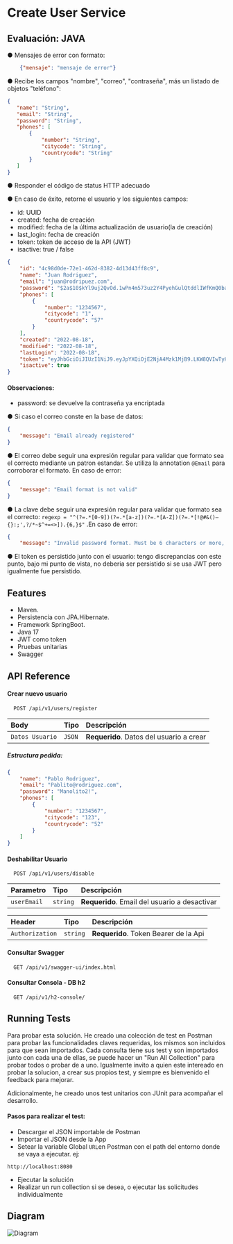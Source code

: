 # Create User Service

## Evaluación: JAVA
● Mensajes de error con formato:
```JSON
    {"mensaje": "mensaje de error"}
```

● Recibe los campos "nombre", "correo", "contraseña", más un listado de objetos "teléfono":
 ```JSON
{
    "name": "String",
    "email": "String",
    "password": "String",
    "phones": [
        {
            "number": "String",
            "citycode": "String",
            "countrycode": "String"
        }
    ]
}
```

● Responder el código de status HTTP adecuado

● En caso de éxito, retorne el usuario y los siguientes campos:

* id: UUID
* created: fecha de creación
* modified: fecha de la última actualización de usuario(la de creación)
* last_login: fecha de creación
* token: token de acceso de la API (JWT)
* isactive: true / false

```JSON
{
    "id": "4c98d0de-72e1-462d-8382-4d13d43ff8c9",
    "name": "Juan Rodriguez",
    "email": "juan@rodripuez.com",
    "password": "$2a$10$kYl9uj2QvOd.1wPn4m573uz2Y4PyehGulQtddlIWfKmQ0baEAws3G",
    "phones": [
        {
            "number": "1234567",
            "citycode": "1",
            "countrycode": "57"
        }
    ],
    "created": "2022-08-18",
    "modified": "2022-08-18",
    "lastLogin": "2022-08-18",
    "token": "eyJhbGciOiJIUzI1NiJ9.eyJpYXQiOjE2NjA4Mzk1MjB9.LKW8QVIwTyHK_t_OKKNTosZL6dtghTXu7B8yWcDoZQg",
    "isactive": true
}
```
#### Observaciones:
* password: se devuelve la contraseña ya encriptada



● Si caso el correo conste en la base de datos:
```JSON
{
    "message": "Email already registered"
}
```
● El correo debe seguir una expresión regular para validar que formato sea el correcto mediante un patron estandar.
Se utiliza la annotation `@Email` para corroborar el formato. En caso de error:

```JSON
{
    "message": "Email format is not valid"
}
```
● La clave debe seguir una expresión regular para validar que formato sea el correcto:
`regexp = "^(?=.*[0-9])(?=.*[a-z])(?=.*[A-Z])(?=.*[!@#&()–{}:;',?/*~$^+=<>]).{6,}$"`
.En caso de error:
```JSON
{
    "message": "Invalid password format. Must be 6 characters or more, 1 uppercase, 1 lowercase, 1 number, 1 special character"
```


● El token es persistido junto con el usuario:
tengo discrepancias con este punto, bajo mi punto de vista, no deberia ser persistido si se usa JWT pero igualmente fue persistido.




## Features

- Maven.
- Persistencia con JPA.Hibernate.
- Framework SpringBoot.
- Java 17
- JWT como token
- Pruebas unitarias
- Swagger


## API Reference

#### Crear nuevo usuario

```http
  POST /api/v1/users/register
```

| Body | Tipo     | Descripción                |
| :-------- | :------- | :------------------------- |
| `Datos Usuario` | `JSON` | **Requerido**. Datos del usuario a crear |


##### Estructura pedida:
```JSON
{
    "name": "Pablo Rodriguez",
    "email": "Pablito@rodriguez.com",
    "password": "Manolito2!",
    "phones": [
        {
            "number": "1234567",
            "citycode": "123",
            "countrycode": "52"
        }
    ]
}
```

#### Deshabilitar Usuario

```http
  POST /api/v1/users/disable
```

| Parametro | Tipo     | Descripción                       |
| :-------- | :------- | :-------------------------------- |
| `userEmail`| `string` | **Requerido**. Email del usuario a desactivar |

| Header | Tipo     | Descripción                       |
| :-------- | :------- | :-------------------------------- |
| `Authorization`      | `string` | **Requerido**. Token Bearer de la Api |


#### Consultar Swagger

```http
  GET /api/v1/swagger-ui/index.html
```

#### Consultar Consola - DB h2

```http
  GET /api/v1/h2-console/ 
```
## Running Tests

Para probar esta solución. He creado una colección de test en Postman para probar las funcionalidades claves requeridas, los mismos son incluidos para que sean importados.
Cada consulta tiene sus test y son importados junto con cada una de ellas, se puede hacer un "Run All Collection" para probar todos o probar de a uno.
Igualmente invito a quien este intereado en probar la solucion, a crear sus propios test, y siempre es bienvenido el feedback para mejorar.

Adicionalmente, he creado unos test unitarios con JUnit para acompañar el desarrollo.
#### Pasos para realizar el test:
- Descargar el JSON importable de Postman
- Importar el JSON desde la App
- Setear la variable Global `URL`en Postman con el path del entorno donde se vaya a ejecutar.
  ej:
```http
http://localhost:8080
```
- Ejecutar la solución
- Realizar un run collection si se desea, o ejecutar las solicitudes individualmente

## Diagram

![Diagram](https://drive.google.com/file/d/1FNXYdfNHhMlonaWtnpEuHpgAmd0V9EGI)